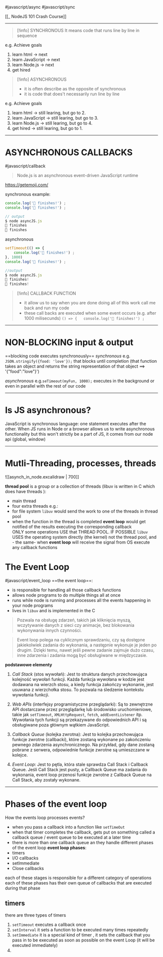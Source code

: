 #javascript/async  #javascript/sync

[[_ NodeJS 101 Crash Course]]

-----------
>[!info] SYNCHRONOUS
> It means code that runs line by line in sequence

 e.g. Achieve goals
 1. learn html -> next
 2. learn JavaScript -> next
 3. learn Node.js -> next
 4. get hired


>[!info] ASYNCHRONOUS
> - it is often describe as the opposite of synchronous
> - it is code that does't necessarily run line by line

 e.g. Achieve goals
 1. learn html -> still learing, but go to 2.
 2. learn JavaScript ->  still learing, but go to 3.
 3. learn Node.js ->  still learing, but go to 4.
 4. get hired  -> still learing, but go to 1.

-----
# ASYNCHRONOUS CALLBACKS
#javascript/callback

> Node.js is an asynchronous event-driven JavaScript runtime

https://getemoji.com/

synchronous example:
```js
console.log('🐇 finishes!') ;
console.log('🐢 finishes!') ;

// output
$ node asyncJS.js 
🐇 finishes
🐢 finishes
```

asynchronous
```javascript
setTimeout(() => {
	console.log('🐇 finishes!') ;
}, 1000)
console.log('🐢 finishes!') ;

//output
$ node asyncJS.js 
🐢 finishes!
🐇 finishes!
```

>[!info] CALLBACK FUNCTION
>- it allow us to say when you are done doing all of this work call me back and run my code
>- these call backs are executed when some event occurs (e.g. after 1000 milisecunds)
>`() => {	console.log('🐇 finishes!') ;`


-----------
# NON-BLOCKING input & output

==blocking code executes synchronously==
*synchronous*
e.g. `JSON.stringify({food: 'love'});` that blocks until completion (that function takes an object and returns the string representation of that object  ==> '{"food":"love"}')

*asynchronous*
e.g.`seTimeout(myFun, 1000);` executes in the background or even in parallel with the rest of our code

---
# Is JS asynchronous?
JavaScript is synchronous language: one statement executes after the other.
When JS  runs in Node or a browser  allows us to write asynchronous functionality but this won't strictly be a part of JS, it comes from our node api (global, window)

--------
# Mutli-Threading, processes, threads

![[asynch_in_node.excalidraw | 700]]

**thread pool** is a group or a collection of threads (libuv is written in C which does have threads ):
- main thread
- four extra threads
e.g.:
- for file system `libuv`  would send the work to one of the threads in thread pool
- when the function in the thread is completed **event loop** would get notified of the results executing the corresponding callback  
	ONLY some operations USE that THREAD POOL. 
	IF POSSIBLE `libuv` USES the operating system directly (the kernel) not the thread pool, and - the same- when **event loop** will receive the signal  from OS execute any callback functions


# The Event Loop
#javascript/event_loop
==the event loop==:
- is responsible for handling all those callback functions
- allows node programs to do multiple things all at once  
- runs while node is running and processes all the events happening in your node programs
- lives in `libuv` and is implemented in the C

> Pozwala na obsługę zdarzeń, takich jak kliknięcia myszą, wczytywanie danych z sieci czy animacje, bez blokowania wykonywania innych czynności.

>Event loop polega na cyklicznym sprawdzaniu, czy są dostępne jakiekolwiek zadania do wykonania, a następnie wykonuje je jeden po drugim. Dzięki temu, nawet jeśli pewne zadanie zajmuje dużo czasu, inne zdarzenia i zadania mogą być obsługiwane w międzyczasie.


**podstawowe elementy**
1. *Call Stack* (stos wywołań): Jest to struktura danych przechowująca kolejność wywołań funkcji. Każda funkcja wywołana w kodzie jest dodawana na wierzch stosu, a kiedy funkcja zakończy wykonanie, jest usuwana z wierzchołka stosu. To pozwala na śledzenie kontekstu wywołania funkcji.
    
2. *Web APIs*  (interfejsy programistyczne przeglądarki): Są to zewnętrzne API dostarczane przez przeglądarkę lub środowisko uruchomieniowe, takie jak `setTimeout`, `XMLHttpRequest`, `fetch`, `addEventListener` itp. Wywołania tych funkcji są przekazywane do odpowiednich API i są obsługiwane poza głównym wątkiem JavaScript.
    
3. *Callback Queue* (kolejka zwrotna): Jest to kolejka przechowująca funkcje zwrotne (callbacki), które zostaną wykonane po zakończeniu pewnego zdarzenia asynchronicznego. Na przykład, gdy dane zostaną pobrane z serwera, odpowiednie funkcje zwrotne są umieszczane w kolejce.
    
4. *Event Loop*: Jest to pętla, która stale sprawdza Call Stack i Callback Queue. Jeśli Call Stack jest pusty, a Callback Queue ma zadania do wykonania, event loop przenosi funkcje zwrotne z Callback Queue na Call Stack, aby zostały wykonane.

------
# Phases of the event loop
How the events loop processes events?
- when you pass a callback into a function like `setTimeOut` 
- when that timer completes the callback, gets put on something called a callback queue / event queue to be executed at a later time 
- there is more than one callback queue an they handle different phases of the event loop
**event loop phases**:
- timers
- I/O callbacks
- setImmediate
- Close callbacks

each of these stages is responsible for a different category of operations
each of these phases has their own queue of callbacks that are executed during that phase 

## timers
there are three types of timers
1. `setTimeout` executes a callback once
2. `setInterval` it sets a function to be executed many times  repeatedly
3. `setImmediate` it is a special kind of timer , it sets the callback that you pass in to be executed as  soon as possible on the event Loop (it will be executed immediately)
4. 









